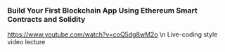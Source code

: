 ### Build Your First Blockchain App Using Ethereum Smart Contracts and Solidity
https://www.youtube.com/watch?v=coQ5dg8wM2o \n
Live-coding style video lecture
